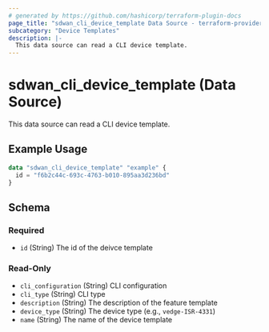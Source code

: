 ```yaml
---
# generated by https://github.com/hashicorp/terraform-plugin-docs
page_title: "sdwan_cli_device_template Data Source - terraform-provider-sdwan"
subcategory: "Device Templates"
description: |-
  This data source can read a CLI device template.
---
```


# sdwan_cli_device_template (Data Source)

This data source can read a CLI device template.

## Example Usage

```terraform
data "sdwan_cli_device_template" "example" {
  id = "f6b2c44c-693c-4763-b010-895aa3d236bd"
}
```

<!-- schema generated by tfplugindocs -->
## Schema

### Required

- `id` (String) The id of the deivce template

### Read-Only

- `cli_configuration` (String) CLI configuration
- `cli_type` (String) CLI type
- `description` (String) The description of the feature template
- `device_type` (String) The device type (e.g., `vedge-ISR-4331`)
- `name` (String) The name of the device template
